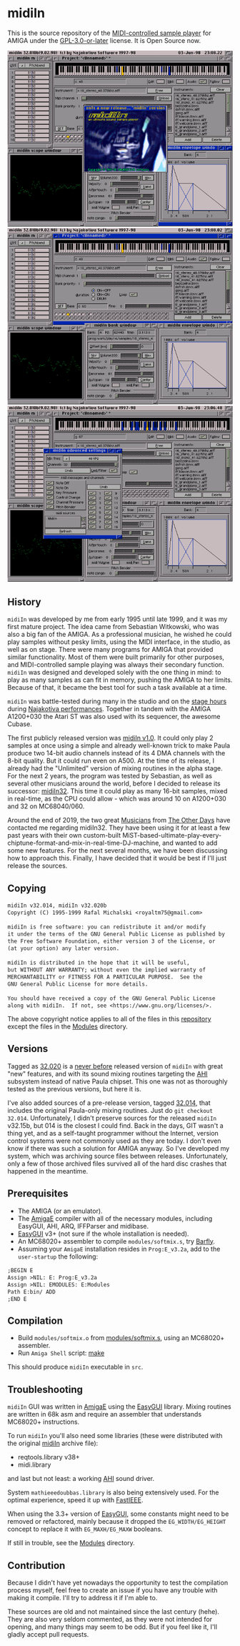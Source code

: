 midiIn
======

This is the source repository of the [MIDI-controlled sample player] for AMIGA under the [GPL-3.0-or-later](COPYING) license. It is Open Source now.

![midiIn32.010b Main](pics/QuickGrab.003.png)
![midiIn32.010b Project](pics/QuickGrab.002.png)
![midiIn32.010b Settings](pics/QuickGrab.001.png)

History
-------

`midiIn` was developed by me from early 1995 until late 1999, and it was my first mature project. The idea came from Sebastian Witkowski, who was also a big fan of the AMIGA. As a professional musician, he wished he could play samples without pesky limits, using the MIDI interface, in the studio, as well as on stage. There were many programs for AMIGA that provided similar functionality. Most of them were built primarily for other purposes, and MIDI-controlled sample playing was always their secondary function. `midiIn` was designed and developed solely with the one thing in mind: to play as many samples as can fit in memory, pushing the AMIGA to her limits. Because of that, it became the best tool for such a task available at a time.

`midiIn` was battle-tested during many in the studio and on the [stage hours](https://www.youtube.com/watch?v=fZkUvcbqcgg&list=PL23E3B9D150F8F020) during [Najakotiva performances](https://www.youtube.com/watch?v=cOjqpoVyNVs&lc=Ugw2RlhaID3FPzMIYZ14AaABAg). Together in tandem with the AMIGA A1200+030 the Atari ST was also used with its sequencer, the awesome Cubase.

The first publicly released version was [midiIn v1.0](https://aminet.net/package/mus/midi/midiIn). It could only play 2 samples at once using a simple and already well-known trick to make Paula produce two 14-bit audio channels instead of its 4 DMA channels with the 8-bit quality. But it could run even on A500. At the time of its release, I already had the "Unlimited" version of mixing routines in the alpha stage. For the next 2 years, the program was tested by Sebastian, as well as several other musicians around the world, before I decided to release its successor: [midiIn32](https://aminet.net/package/mus/midi/midiIn32). This time it could play as many 16-bit samples, mixed in real-time, as the CPU could allow - which was around 10 on A1200+030 and 32 on MC68040/060.

Around the end of 2019, the two great [Musicians](https://twitter.com/_Adoru_/status/997923877224370176) from [The Other Days](http://theotherdays.net/) have contacted me regarding midiIn32. They have been using it for at least a few past years with their own custom-built MiST-based-ultimate-play-every-chiptune-format-and-mix-in-real-time-DJ-machine, and wanted to add some new features. For the next several months, we have been discussing how to approach this. Finally, I have decided that it would be best if I'll just release the sources.


Copying
-------

    midiIn v32.014, midiIn v32.020b
    Copyright (C) 1995-1999 Rafal Michalski <royaltm75@gmail.com>

    midiIn is free software: you can redistribute it and/or modify
    it under the terms of the GNU General Public License as published by
    the Free Software Foundation, either version 3 of the License, or
    (at your option) any later version.

    midiIn is distributed in the hope that it will be useful,
    but WITHOUT ANY WARRANTY; without even the implied warranty of
    MERCHANTABILITY or FITNESS FOR A PARTICULAR PURPOSE.  See the
    GNU General Public License for more details.

    You should have received a copy of the GNU General Public License
    along with midiIn.  If not, see <https://www.gnu.org/licenses/>.

The above copyright notice applies to all of the files in this [repository](https://github.com/royaltm/Amiga-midiIn) except the files in the [Modules](Modules/) directory.


Versions
--------

Tagged as [32.020] is a [never before](Dokumentacja/News) released version of `midiIn` with great "new" features, and with its sound mixing routines targeting the [AHI] subsystem instead of native Paula chipset. This one was not as thoroughly tested as the previous versions, but here it is.

I've also added sources of a pre-release version, tagged [32.014], that includes the original Paula-only mixing routines. Just do `git checkout 32.014`. Unfortunately, I didn't preserve sources for the released `midiIn` v32.15b, but 014 is the closest I could find. Back in the days, GIT wasn't a thing yet, and as a self-taught programmer without the Internet, version control systems were not commonly used as they are today. I don't even know if there was such a solution for AMIGA anyway. So I've developed my system, which was archiving source files between releases. Unfortunately, only a few of those archived files survived all of the hard disc crashes that happened in the meantime.


Prerequisites
-------------

* The AMIGA (or an emulator).
* The [AmigaE] compiler with all of the necessary modules, including EasyGUI, AHI, ARQ, IFFParser and midibase.
* [EasyGUI] v3+ (not sure if the whole installation is needed).
* An MC68020+ assembler to compile `modules/softmix.s`, try [Barfly].
* Assuming your `AmigaE` installation resides in `Prog:E_v3.2a`, add to the `user-startup` the following:

```
;BEGIN E
Assign >NIL: E: Prog:E_v3.2a
Assign >NIL: EMODULES: E:Modules
Path E:bin/ ADD
;END E
```


Compilation
-----------

* Build `modules/softmix.o` from [modules/softmix.s](src/modules/softmix.s), using an MC68020+ assembler.
* Run `Amiga Shell` script: [make](src/make)

This should produce `midiIn` executable in `src`.


Troubleshooting
---------------

`midiIn` GUI was written in [AmigaE] using the [EasyGUI] library. Mixing routines are written in 68k asm and require an assembler that understands MC68020+ instructions.

To run `midiIn` you'll also need some libraries (these were distributed with the original [midiIn] archive file):

* reqtools.library v38+
* midi.library

and last but not least: a working [AHI] sound driver.

System `mathieeedoubbas.library` is also being extensively used. For the optimal experience, speed it up with [FastIEEE].

When using the 3.3+ version of [EasyGUI], some constants might need to be removed or refactored, mainly because it dropped the `EG_WIDTH/EG_HEIGHT` concept to replace it with `EG_MAXH/EG_MAXW` booleans.

If still in trouble, see the [Modules](Modules/) directory.


Contribution
------------

Because I didn't have yet nowadays the opportunity to test the compilation process myself, feel free to create an issue if you have any trouble with making it compile. I'll try to address it if I'm able to.

These sources are old and not maintained since the last century (hehe). They are also very seldom commented, as they were not intended for opening, and many things may seem to be odd. But if you feel like it, I'll gladly accept pull requests.


[midiIn]: http://aminet.net/mus/midi/midiIn32.lha
[MIDI-controlled sample player]: https://aminet.net/package/mus/midi/midiIn32
[AmigaE]: http://strlen.com/amiga-e/
[EasyGUI]: https://aminet.net/package/dev/e/EasyGUI_v33b3
[AHI]: https://aminet.net/search?query=AHI
[FastIEEE]: https://aminet.net/package/util/sys/FastIEEE
[Barfly]: http://aminet.net/package/dev/asm/BarflyDisk2_00
[32.014]: https://github.com/royaltm/Amiga-midiIn/tree/32.014
[32.020]: https://github.com/royaltm/Amiga-midiIn/tree/32.020
